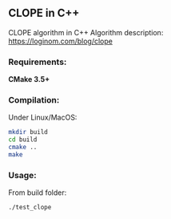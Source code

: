 ## CLOPE in C++
CLOPE algorithm in C++
Algorithm description: https://loginom.com/blog/clope

### Requirements:
**CMake 3.5+**

### Compilation:
Under Linux/MacOS:
```bash
mkdir build
cd build
cmake ..
make
```

### Usage:
From build folder:
```bash
./test_clope
```
